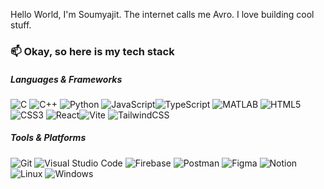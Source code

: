 Hello World, I'm Soumyajit.
The internet calls me Avro.
I love building cool stuff. 

### 📫 Okay, so here is my tech stack
##### Languages & Frameworks
![C](https://img.shields.io/badge/-C-black?style=flat-square&logo=c) ![C++](https://img.shields.io/badge/-C++-black?style=flat-square&logo=c%2b%2b) ![Python](https://img.shields.io/badge/-Python-black?style=flat-square&logo=python) ![JavaScript](https://img.shields.io/badge/-JavaScript-black?style=flat-square&logo=javascript)![TypeScript](https://img.shields.io/badge/-TypeScript-black?style=flat-square&logo=typescript) ![MATLAB](https://img.shields.io/badge/-MATLAB-black?style=flat-square&logo=Mathworks) ![HTML5](https://img.shields.io/badge/-HTML5-black?style=flat-square&logo=html5) ![CSS3](https://img.shields.io/badge/-CSS3-black?style=flat-square&logo=css3) ![React](https://img.shields.io/badge/-React-black?style=flat-square&logo=react)![Vite](https://img.shields.io/badge/-Vite-black?style=flat-square&logo=vite) ![TailwindCSS](https://img.shields.io/badge/-Tailwind-black?style=flat-square&logo=tailwind-css)

##### Tools & Platforms
![Git](https://img.shields.io/badge/-Git-black?style=flat-square&logo=git) ![Visual Studio Code](https://img.shields.io/badge/-VS_Code-black?style=flat-square&logo=visual-studio-code&logoColor=007ACC) ![Firebase](https://img.shields.io/badge/-Firebase-black?style=flat-square&logo=firebase) ![Postman](https://img.shields.io/badge/Postman-FF6C37?style=flat-square&logo=postman&logoColor=white) ![Figma](https://img.shields.io/badge/-Figma-black?style=flat-square&logo=figma) ![Notion](https://img.shields.io/badge/-Notion-black?style=flat-square&logo=notion)  ![Linux](https://img.shields.io/badge/Linux-FCC624?style=flat-square&logo=linux&logoColor=black) ![Windows](https://img.shields.io/badge/Windows-0078D6?style=flat-square&logo=windows&logoColor=white)
